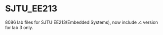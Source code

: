 # SJTU_EE213
8086 lab files for SJTU EE213(Embedded Systems), now include .c version for lab 3 only.
